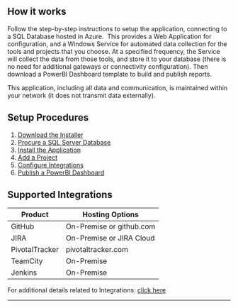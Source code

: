 ## How it works
Follow the step-by-step instructions to setup the application, connecting to a SQL Database hosted in Azure.  This provides a Web Application for configuration, and a Windows Service for automated data collection for the tools and projects that you choose.  At a specified frequency, the Service will collect the data from those tools, and store it to your database (there is no need for additional gateways or connectivity configuration).  Then download a PowerBI Dashboard template to build and publish reports.

This application, including all data and communication, is maintained within your network (it does not transmit data externally).

## Setup Procedures
1. <a href="mailto:admin@hiveapps.io?subject=HivePro: Evaluation Request&body=Please sent me a link to download the HivePro Installer.">Download the Installer</a>
1. [Procure a SQL Server Database](Procure-a-SQL-Server-Database.md)
1. [Install the Application](Install.md)
1. [Add a Project](Add-a-Project.md)
1. [Configure Integrations](Configure-Integrations.md)
1. [Publish a PowerBI Dashboard](Publish-PowerBI-Dashboard.md)

## Supported Integrations
Product|Hosting Options|
------ | ------------- |
GitHub|On-Premise or github.com|
JIRA|On-Premise or JIRA Cloud|
PivotalTracker|pivotaltracker.com|
TeamCity|On-Premise|
Jenkins|On-Premise|

For additional details related to Integrations: [click here](Supported-Integrations.md)

---
